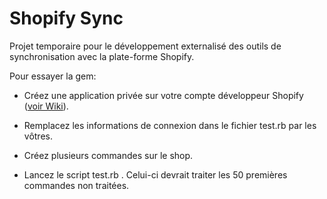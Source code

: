 # Shopify Sync

Projet temporaire pour le développement externalisé des outils de synchronisation avec la plate-forme Shopify.

Pour essayer la gem:

* Créez une application privée sur votre compte développeur Shopify ([voir Wiki](https://gitlab.myflyingbox.com/lce/shopify-sync/-/wikis/ShopifySync-Integration)).

* Remplacez les informations de connexion dans le fichier test.rb par les vôtres.

* Créez plusieurs commandes sur le shop.

* Lancez le script test.rb . Celui-ci devrait traiter les 50 premières commandes non traitées.